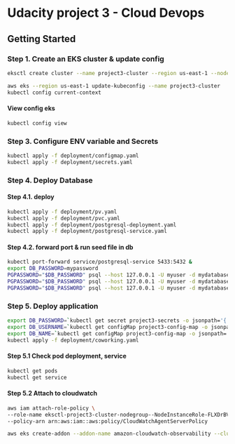 # Udacity project 3 - Cloud Devops

## Getting Started

### Step 1. Create an EKS cluster & update config
```bash
eksctl create cluster --name project3-cluster --region us-east-1 --nodegroup-name project3-nodes --node-type m6g.large --nodes 1 --nodes-min 1 --nodes-max 2

aws eks --region us-east-1 update-kubeconfig --name project3-cluster
kubectl config current-context
```
#### View config eks
```bash
kubectl config view
```

### Step 3. Configure ENV variable and Secrets
```bash
kubectl apply -f deployment/configmap.yaml
kubectl apply -f deployment/secrets.yaml

```

### Step 4. Deploy Database
#### Step 4.1. deploy
```bash
kubectl apply -f deployment/pv.yaml
kubectl apply -f deployment/pvc.yaml
kubectl apply -f deployment/postgresql-deployment.yaml
kubectl apply -f deployment/postgresql-service.yaml
```
#### Step 4.2. forward port & run seed file in db
```bash
kubectl port-forward service/postgresql-service 5433:5432 &
export DB_PASSWORD=mypassword
PGPASSWORD="$DB_PASSWORD" psql --host 127.0.0.1 -U myuser -d mydatabase -p 5433 < ./db/1_create_tables.sql
PGPASSWORD="$DB_PASSWORD" psql --host 127.0.0.1 -U myuser -d mydatabase -p 5433 < ./db/2_seed_users.sql
PGPASSWORD="$DB_PASSWORD" psql --host 127.0.0.1 -U myuser -d mydatabase -p 5433 < ./db/3_seed_tokens.sql
```

### Step 5. Deploy application
```bash
export DB_PASSWORD=`kubectl get secret project3-secrets -o jsonpath='{.data.password}' | base64 --decode`
export DB_USERNAME=`kubectl get configMap project3-config-map -o jsonpath='{.data.DB_USERNAME}'`
export DB_NAME=`kubectl get configMap project3-config-map -o jsonpath='{.data.DB_NAME}'`
kubectl apply -f deployment/coworking.yaml
```
#### Step 5.1 Check pod deployment, service
```bash
kubectl get pods
kubectl get service
```
#### Step 5.2 Attach to cloudwatch
```bash
aws iam attach-role-policy \
--role-name eksctl-project3-cluster-nodegroup--NodeInstanceRole-FLXDrBVSSQ5C \
--policy-arn arn:aws:iam::aws:policy/CloudWatchAgentServerPolicy

aws eks create-addon --addon-name amazon-cloudwatch-observability --cluster-name project3-cluster

```

